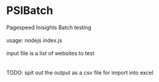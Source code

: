 PSIBatch
========

Pagespeed Inisights Batch testing</br>
</br>
usage: nodejs index.js <inputfile></br>
</br>
input file is a list of websites to test</br>
</br>
</br>
TODO: spit out the output as a csv file for import into excel
